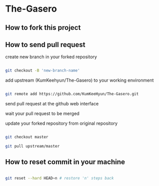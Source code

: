 
# The-Gasero

## How to fork this project

## How to send pull request

create new branch in your forked repository

```sh

git checkout -B 'new-branch-name' 

```

add upstream (KumKeehyun/The-Gasero) to your working environment

```sh

git remote add https://github.com/KumKeeHyun/The-Gasero.git

```

send pull request at the github web interface

wait your pull request to be merged

update your forked repository from original repository

```sh

git checkout master 

git pull upstream/master

```


## How to reset commit in your machine

```sh

git reset --hard HEAD~n # restore 'n' steps back

```


